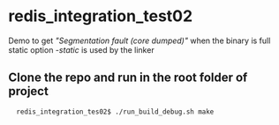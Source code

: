 # redis_integration_test02

Demo to get *"Segmentation fault (core dumped)"* when the binary is full static option *-static* is used by the linker

## Clone the repo and run in the root folder of project

```
  redis_integration_tes02$ ./run_build_debug.sh make
```
